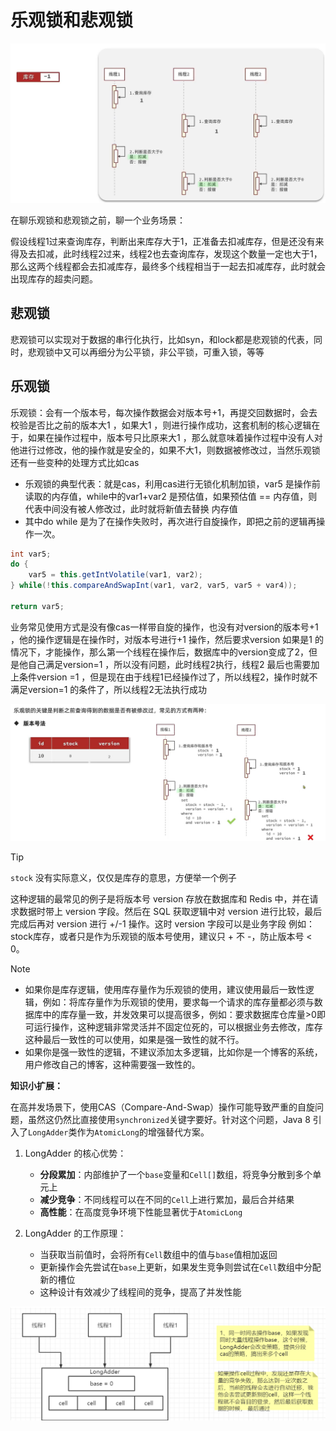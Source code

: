 # 乐观锁和悲观锁

![1653368335155](image/乐观锁和悲观锁/1653368335155.png)

在聊乐观锁和悲观锁之前，聊一个业务场景：

假设线程1过来查询库存，判断出来库存大于1，正准备去扣减库存，但是还没有来得及去扣减，此时线程2过来，线程2也去查询库存，发现这个数量一定也大于1，那么这两个线程都会去扣减库存，最终多个线程相当于一起去扣减库存，此时就会出现库存的超卖问题。

## 悲观锁

悲观锁可以实现对于数据的串行化执行，比如syn，和lock都是悲观锁的代表，同时，悲观锁中又可以再细分为公平锁，非公平锁，可重入锁，等等

## 乐观锁

乐观锁：会有一个版本号，每次操作数据会对版本号+1，再提交回数据时，会去校验是否比之前的版本大1 ，如果大1 ，则进行操作成功，这套机制的核心逻辑在于，如果在操作过程中，版本号只比原来大1 ，那么就意味着操作过程中没有人对他进行过修改，他的操作就是安全的，如果不大1，则数据被修改过，当然乐观锁还有一些变种的处理方式比如cas

- 乐观锁的典型代表：就是cas，利用cas进行无锁化机制加锁，var5 是操作前读取的内存值，while中的var1+var2 是预估值，如果预估值 == 内存值，则代表中间没有被人修改过，此时就将新值去替换 内存值
- 其中do while 是为了在操作失败时，再次进行自旋操作，即把之前的逻辑再操作一次。

```java
int var5;
do {
    var5 = this.getIntVolatile(var1, var2);
} while(!this.compareAndSwapInt(var1, var2, var5, var5 + var4));

return var5;
```

业务常见使用方式是没有像cas一样带自旋的操作，也没有对version的版本号+1 ，他的操作逻辑是在操作时，对版本号进行+1 操作，然后要求version 如果是1 的情况下，才能操作，那么第一个线程在操作后，数据库中的version变成了2，但是他自己满足version=1 ，所以没有问题，此时线程2执行，线程2 最后也需要加上条件version =1 ，但是现在由于线程1已经操作过了，所以线程2，操作时就不满足version=1 的条件了，所以线程2无法执行成功

![1653369268550](image/乐观锁和悲观锁/1653369268550.png)

> [!tip]
> `stock` 没有实际意义，仅仅是库存的意思，方便举一个例子

这种逻辑的最常见的例子是将版本号 version 存放在数据库和 Redis 中，并在请求数据时带上 version 字段。然后在 SQL 获取逻辑中对 version 进行比较，最后完成后再对 version 进行 +/-1 操作。这时 version 字段可以是业务字段 例如：stock库存，或者只是作为乐观锁的版本号使用，建议只 + 不 -，防止版本号 < 0。

> [!note]
> - 如果你是库存逻辑，使用库存量作为乐观锁的使用，建议使用最后一致性逻辑，例如：将库存量作为乐观锁的使用，要求每一个请求的库存量都必须与数据库中的库存量一致，并发效果可以提高很多，例如：要求数据库仓库量>0即可运行操作，这种逻辑非常灵活并不固定位死的，可以根据业务去修改，库存这种最后一致性的可以使用，如果是强一致性的就不行。
> - 如果你是强一致性的逻辑，不建议添加太多逻辑，比如你是一个博客的系统，用户修改自己的博客，这种需要强一致性的。

**知识小扩展：**

在高并发场景下，使用CAS（Compare-And-Swap）操作可能导致严重的自旋问题，虽然这仍然比直接使用`synchronized`关键字要好。针对这个问题，Java 8 引入了`LongAdder`类作为`AtomicLong`的增强替代方案。

1. LongAdder 的核心优势：
    - **分段累加**：内部维护了一个`base`变量和`Cell[]`数组，将竞争分散到多个单元上
    - **减少竞争**：不同线程可以在不同的`Cell`上进行累加，最后合并结果
    - **高性能**：在高度竞争环境下性能显著优于`AtomicLong`

2. LongAdder 的工作原理：
    - 当获取当前值时，会将所有`Cell`数组中的值与`base`值相加返回
    - 更新操作会先尝试在`base`上更新，如果发生竞争则尝试在`Cell`数组中分配新的槽位
    - 这种设计有效减少了线程间的竞争，提高了并发性能

![1653370271627](image/乐观锁和悲观锁/1653370271627.png)